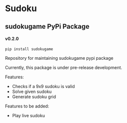 # Sudoku
## sudokugame PyPi Package
####  v0.2.0

```shell
pip install sudokugame
```

Repository for maintaining sudokugame pypi package


Currently, this package is under pre-release development.

Features:
* Checks if a 9x9 sudoku is valid
* Solve given sudoku
* Generate sudoku grid

Features to be added:
* Play live sudoku

